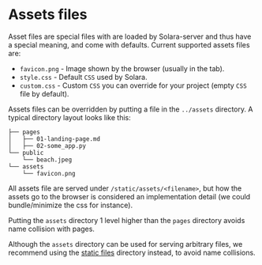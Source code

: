 # Assets files

Asset files are special files with are loaded by Solara-server and thus have a special meaning, and come with defaults. Current supported assets files are:

 * `favicon.png` - Image shown by the browser (usually in the tab).
 * `style.css` - Default `CSS` used by Solara.
 * `custom.css` - Custom `CSS` you can override for your project (empty `CSS` file by default).

Assets files can be overridden by putting a file in the `../assets` directory.  A typical directory layout looks like this:

```
├── pages
│   ├── 01-landing-page.md
│   ├── 02-some_app.py
└── public
    └── beach.jpeg
└── assets
    └── favicon.png
```

All assets file are served under `/static/assets/<filename>`, but how the assets go to the browser is considered an implementation detail (we could bundle/minimize the css for instance).

Putting the `assets` directory 1 level higher than the `pages` directory avoids name collision with pages.


Although the `assets` directory can be used for serving arbitrary files, we recommend using the [static files](/docs/guides/static-files) directory instead, to avoid name collisions.
